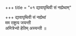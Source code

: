 +++
title = "०१ द्यावापृथिवी सं नह्येथाम्"

+++
द्यावापृथिवी सं नह्येथां  
मम राष्ट्राय जयन्ती  
अमित्रेभ्यो हेतिम् अस्यन्ती ॥